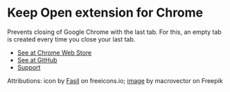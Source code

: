 # Keep Open extension for Chrome

Prevents closing of Google Chrome with the last tab. For this, an empty tab is
created every time you close your last tab.

- [See at Chrome Web Store](https://chrome.google.com/webstore/detail/keep-open/mgmnpfmdmnmjniadliolifcoopgbocob)
- [See at GitHub](https://github.com/iliubinskii/chrome-keep-open)
- [Support](https://github.com/iliubinskii/chrome-keep-open/issues)

Attributions: icon by <a href="https://freeicons.io/profile/722">Fasil</a> on freeicons.io; <a href="https://www.freepik.com/free-vector/open-book-isolated_10604146.htm">image</a> by macrovector on Freepik
